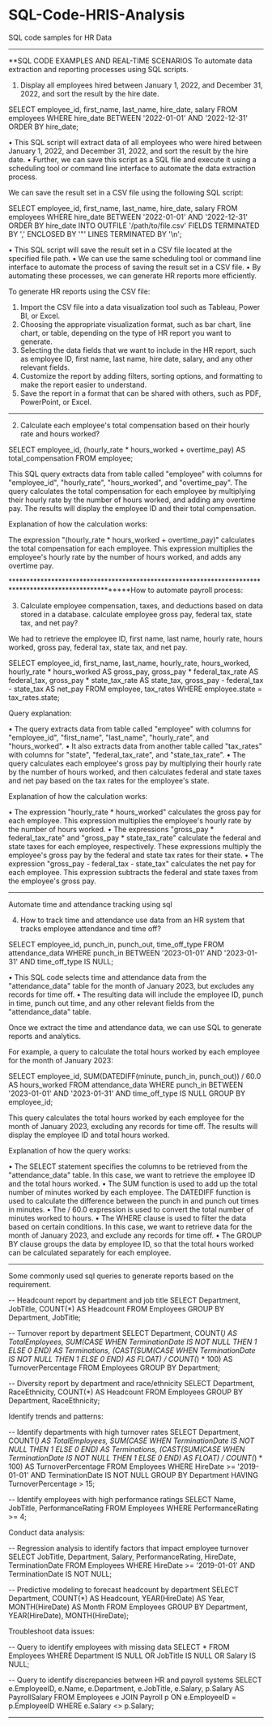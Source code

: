 # SQL-Code-HRIS-Analysis
SQL code samples for HR Data
*************************************************************************************

**SQL CODE EXAMPLES AND REAL-TIME SCENARIOS
To automate data extraction and reporting processes using SQL scripts. 

1.	Display all employees hired between January 1, 2022, and December 31, 2022, and sort the result by the hire date.

SELECT employee_id, first_name, last_name, hire_date, salary 
FROM employees
WHERE hire_date BETWEEN '2022-01-01' AND '2022-12-31'
ORDER BY hire_date;

•	This SQL script will extract data of all employees who were hired between January 1, 2022, and December 31, 2022, and sort the result by the hire date. 
•	Further, we can save this script as a SQL file and execute it using a scheduling tool or command line interface to automate the data extraction process.

 We can save the result set in a CSV file using the following SQL script:

SELECT employee_id, first_name, last_name, hire_date, salary 
FROM employees
WHERE hire_date BETWEEN '2022-01-01' AND '2022-12-31'
ORDER BY hire_date
INTO OUTFILE '/path/to/file.csv'
FIELDS TERMINATED BY ','
ENCLOSED BY '"'
LINES TERMINATED BY '\n';

•	This SQL script will save the result set in a CSV file located at the specified file path. 
•	We can use the same scheduling tool or command line interface to automate the process of saving the result set in a CSV file.
•	By automating these processes, we can generate HR reports more efficiently. 

To generate HR reports using the CSV file:

1.	Import the CSV file into a data visualization tool such as Tableau, Power BI, or Excel.
2.	Choosing the appropriate visualization format, such as bar chart, line chart, or table, depending on the type of HR report you want to generate.
3.	Selecting the data fields that we want to include in the HR report, such as employee ID, first name, last name, hire date, salary, and any other relevant fields.
4.	Customize the report by adding filters, sorting options, and formatting to make the report easier to understand.
5.	Save the report in a format that can be shared with others, such as PDF, PowerPoint, or Excel.

********************************************************************************************************

2.	Calculate each employee's total compensation based on their hourly rate and hours worked?

SELECT employee_id, 
 (hourly_rate * hours_worked + overtime_pay) AS total_compensation 
FROM employee;
	
This SQL query extracts data from table called "employee" with columns for "employee_id", "hourly_rate", "hours_worked", and "overtime_pay". The query calculates the total compensation for each employee by multiplying their hourly rate by the number of hours worked, and adding any overtime pay. The results will display the employee ID and their total compensation.

Explanation of how the calculation works:

The expression "(hourly_rate * hours_worked + overtime_pay)" calculates the total compensation for each employee. This expression multiplies the employee's hourly rate by the number of hours worked, and adds any overtime pay.


********************************************************************************************************How to automate payroll process:

3.	Calculate employee compensation, taxes, and deductions based on data stored in a database. calculate employee gross pay, federal tax, state tax, and net pay?

We had to retrieve the employee ID, first name, last name, hourly rate, hours worked, gross pay, federal tax, state tax, and net pay.


SELECT 
  employee_id, 
  first_name, 
  last_name, 
  hourly_rate, 
  hours_worked, 
  hourly_rate * hours_worked AS gross_pay, 
  gross_pay * federal_tax_rate AS federal_tax, 
  gross_pay * state_tax_rate AS state_tax, 
  gross_pay - federal_tax - state_tax AS net_pay 
FROM 
  employee, 
  tax_rates 
WHERE 
  employee.state = tax_rates.state;

Query explanation: 

•	The query extracts data from table called "employee" with columns for "employee_id", "first_name", "last_name", "hourly_rate", and "hours_worked". 
•	It also extracts data from another table called "tax_rates" with columns for "state", "federal_tax_rate", and "state_tax_rate". 
•	The query calculates each employee's gross pay by multiplying their hourly rate by the number of hours worked, and then calculates federal and state taxes and net pay based on the tax rates for the employee's state. 


Explanation of how the calculation works:

•	The expression "hourly_rate * hours_worked" calculates the gross pay for each employee. This expression multiplies the employee's hourly rate by the number of hours worked.
•	The expressions "gross_pay * federal_tax_rate" and "gross_pay * state_tax_rate" calculate the federal and state taxes for each employee, respectively. These expressions multiply the employee's gross pay by the federal and state tax rates for their state.
•	The expression "gross_pay - federal_tax - state_tax" calculates the net pay for each employee. This expression subtracts the federal and state taxes from the employee's gross pay.

********************************************************************************************************
Automate time and attendance tracking using sql 


4.	How to track time and attendance use data from an HR system that tracks employee attendance and time off?

SELECT 
  employee_id, 
  punch_in, 
  punch_out, 
  time_off_type 
FROM 
  attendance_data 
WHERE 
  punch_in BETWEEN '2023-01-01' AND '2023-01-31'
  AND time_off_type IS NULL;

•	This SQL code selects time and attendance data from the "attendance_data" table for the month of January 2023, but excludes any records for time off. 
•	The resulting data will include the employee ID, punch in time, punch out time, and any other relevant fields from the "attendance_data" table.


Once we extract the time and attendance data, we can use SQL to generate reports and analytics.

For example, a query to calculate the total hours worked by each employee for the month of January 2023:

SELECT 
  employee_id, 
  SUM(DATEDIFF(minute, punch_in, punch_out)) / 60.0 AS hours_worked 
FROM 
  attendance_data 
WHERE 
  punch_in BETWEEN '2023-01-01' AND '2023-01-31'
  AND time_off_type IS NULL 
GROUP BY 
  employee_id;

This query calculates the total hours worked by each employee for the month of January 2023, excluding any records for time off. The results will display the employee ID and total hours worked.


 Explanation of how the query works:

•	The SELECT statement specifies the columns to be retrieved from the "attendance_data" table. In this case, we want to retrieve the employee ID and the total hours worked.
•	The SUM function is used to add up the total number of minutes worked by each employee. The DATEDIFF function is used to calculate the difference between the punch in and punch out times in minutes.
•	The / 60.0 expression is used to convert the total number of minutes worked to hours.
•	The WHERE clause is used to filter the data based on certain conditions. In this case, we want to retrieve data for the month of January 2023, and exclude any records for time off.
•	The GROUP BY clause groups the data by employee ID, so that the total hours worked can be calculated separately for each employee.

********************************************************************************************************
Some commonly used sql queries to generate reports based on the requirement.

-- Headcount report by department and job title
SELECT Department, JobTitle, COUNT(*) AS Headcount
FROM Employees
GROUP BY Department, JobTitle;
	
-- Turnover report by department
SELECT Department, COUNT(*) AS TotalEmployees, SUM(CASE WHEN TerminationDate IS NOT NULL THEN 1 ELSE 0 END) AS Terminations, 
(CAST(SUM(CASE WHEN TerminationDate IS NOT NULL THEN 1 ELSE 0 END) AS FLOAT) / COUNT(*) * 100) AS TurnoverPercentage
FROM Employees
GROUP BY Department;

-- Diversity report by department and race/ethnicity
SELECT Department, RaceEthnicity, COUNT(*) AS Headcount
FROM Employees
GROUP BY Department, RaceEthnicity;


Identify trends and patterns:

-- Identify departments with high turnover rates
SELECT Department, COUNT(*) AS TotalEmployees, SUM(CASE WHEN TerminationDate IS NOT NULL THEN 1 ELSE 0 END) AS Terminations, 
(CAST(SUM(CASE WHEN TerminationDate IS NOT NULL THEN 1 ELSE 0 END) AS FLOAT) / COUNT(*) * 100) AS TurnoverPercentage
FROM Employees
WHERE HireDate >= '2019-01-01' AND TerminationDate IS NOT NULL
GROUP BY Department
HAVING TurnoverPercentage > 15;

-- Identify employees with high performance ratings
SELECT Name, JobTitle, PerformanceRating
FROM Employees
WHERE PerformanceRating >= 4;


Conduct data analysis:

-- Regression analysis to identify factors that impact employee turnover
SELECT JobTitle, Department, Salary, PerformanceRating, HireDate, TerminationDate
FROM Employees
WHERE HireDate >= '2019-01-01' AND TerminationDate IS NOT NULL;

-- Predictive modeling to forecast headcount by department
SELECT Department, COUNT(*) AS Headcount, YEAR(HireDate) AS Year, MONTH(HireDate) AS Month
FROM Employees
GROUP BY Department, YEAR(HireDate), MONTH(HireDate);


Troubleshoot data issues:

-- Query to identify employees with missing data
SELECT *
FROM Employees
WHERE Department IS NULL OR JobTitle IS NULL OR Salary IS NULL;

-- Query to identify discrepancies between HR and payroll systems
SELECT e.EmployeeID, e.Name, e.Department, e.JobTitle, e.Salary, p.Salary AS PayrollSalary
FROM Employees e
JOIN Payroll p ON e.EmployeeID = p.EmployeeID
WHERE e.Salary <> p.Salary;


********************************************************************************************************
